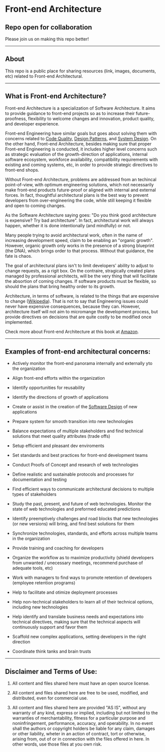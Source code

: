 # Front-end Architecture

## Repo open for collaboration

Please join us on making this repo better!

---

## About

This repo is a public place for sharing resources (link, images, documents, etc) related to Front-end Architectural.

---

## What is Front-end Architecture?

Front-end Architecture is a specialization of Software Architecture. It aims to provide guidance to front-end projects so as to increase their future-proofness, flexibility to welcome changes and innovation, product quality, and developer experience.

Front-end Engineering have similar goals but goes about solving them with concerns related to [Code Quality](https://www.perforce.com/blog/sca/what-code-quality-overview-how-improve-code-quality), [Design Patterns](https://en.wikipedia.org/wiki/Design_Patterns), and [System Design](http://sce.uhcl.edu/whiteta/sdp/architectureDesignAndDetailedDesign.html). On the other hand, Front-end Architecture, besides making sure that proper Front-end Engineering is conducted, it includes higher level concerns such as strategic evaluation of the growth-direction of applications, internal software ecosystem, workforce availability, compatibility requirements with existing and coming systems, etc, in order to provide strategic directives to front-end shops.

Without Front-end Architecture, problems are addressed from an techincal point-of-view, with optimum engineering solutions, which not necessarily make front-end products future-proof or aligned with internal and external forces. In fact, thoughtful architectural plans is the best way to prevent developers from over-engineering the code, while still keeping it flexible and open to coming changes.

As the Software Architecture saying goes: "Do you think good architecture is expensive? Try bad architecture". In fact, architectural work will always happen, whether it is done intentionally (and mindfully) or not. 

Many people trying to avoid architectural work, often in the name of increasing development speed, claim to be enabling an "organic growth". However, organic growth only works in the presence of a strong blueprint (the DNA), which brings order to that process. Without that guidance, the fate is chaos.

The goal of architectural plans isn't to limit developers' ability to adjust to change requests, as a rigit box. On the contraire, stragically created plans managed by professional architects, will be the very thing that will facilitate the absortion of coming changes. If software products must be flexible, so should the plans that bring healthy order to its growth.

Architecture, in terms of software, is related to the things that are expensive to change ([Wikipedia](https://en.wikipedia.org/wiki/Software_architecture)). That is not to say that Engineering issues could never have expensive consequences, because they can. However, architecture itself will not aim to micromange the development process, but provide directives on decisions that are quite costly to be modified once implemented. 

Check more about Front-end Architecture at this book at [Amazon](https://www.amazon.com/Professional-Front-end-Architecture-Front-End-Development/dp/1726146456).
 
---
 
## Examples of front-end architectural concerns:

- Actively monitor the front-end panorama internally and externally yto the organization

- Align front-end efforts within the organization

- Identify opportunities for reusability

- Identify the directions of growth of applications

- Create or assist in the creation of the [Software Design](https://en.wikipedia.org/wiki/Software_design) of new applications

- Prepare system for smooth transition into new technologies

- Balance expectations of multiple stakeholders and find technical solutions that meet quality attributes (trade offs)

- Setup efficient and pleasant dev enviroments

- Set standards and best practices for front-end development teams

- Conduct Proofs of Concept and research of web technologies

- Define realistic and sustainable protocols and processes for documentation and testing

- Find efficient ways to communicate architectural decisions to multiple types of stakeholders

- Study the past, present, and future of web technologies. Monitor the state of web technologies and preformed educated predictions

- Identify preemptively challenges and road blocks that new technologies (or new versions) will bring, and find best solutions for them

- Synchronize technologies, standards, and efforts across multiple teams in the organization

- Provide training and coaching for developers

- Organize the workflow as to maximize productivity (shield developers from unwanted / unecessary meetings, recommend purchase of adequate tools, etc)

- Work with managers to find ways to promote retention of developers (employee retention programs)

- Help to facilitate and otimize deployment processes

- Help non-technical stakeholders to learn all of their technical options, including new technologies

- Help identify and translate business needs and expectations into technical directives, making sure that the technical aspects will continuously support and favor them

- Scaffold new complex applications, setting developers in the right direction

- Coordinate think tanks and brain trusts

---

## Disclaimer and Terms of Use:

1. All content and files shared here must have an open source license. 

2. All content and files shared here are free to be used, modified, and distributed, even for commercial use. 

3. All content and files shared here are provided "AS IS", without any warranty of any kind, express or implied, including but not limited to the warranties of merchantability, fitness for a particular purpose and noninfringement, performance, accuracy, and operability. In no event shall the authors or copyright holders be liable for any claim, damages or other liability, wheter in an action of contract, tort or otherwise, arising from, out of or in connection with the files offered in here. In other words, use those files at you own risk.